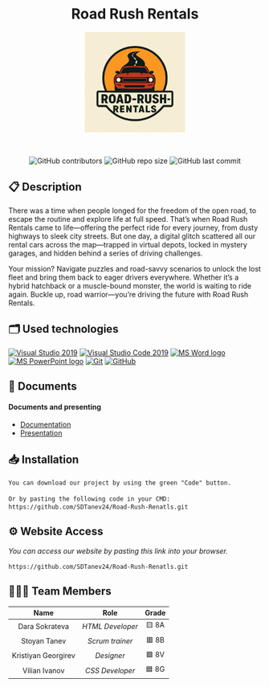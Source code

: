 <h1 align="center">Road Rush Rentals</h1>
 
<p align = "center">
<img height="200" width="200" src = "Road Rush Rentals/images/logo.png.jpg" alt = "logo">
</p>
 
<br>
 
<p align = "center">
<img alt="GitHub contributors" src="https://img.shields.io/github/contributors/">
<img alt="GitHub repo size" src="https://img.shields.io/github/repo-size/">
<img alt="GitHub last commit" src="https://img.shields.io/github/last-commit/">
</p> 
 
## 📋 Description
There was a time when people longed for the freedom of the open road, to escape the routine and explore life at full speed. That’s when Road Rush Rentals came to life—offering the perfect ride for every journey, from dusty highways to sleek city streets. But one day, a digital glitch scattered all our rental cars across the map—trapped in virtual depots, locked in mystery garages, and hidden behind a series of driving challenges.

Your mission? Navigate puzzles and road-savvy scenarios to unlock the lost fleet and bring them back to eager drivers everywhere. Whether it’s a hybrid hatchback or a muscle-bound monster, the world is waiting to ride again. Buckle up, road warrior—you’re driving the future with Road Rush Rentals.



## 🗂 Used technologies
<p align="left">
<a href="https://visualstudio.microsoft.com/"><img src="https://img.icons8.com/fluency/48/000000/visual-studio.png" alt="Visual Studio 2019"/></a>
<a href="https://code.visualstudio.com/"><img src="https://img.icons8.com/color/48/null/visual-studio-code-2019.png" alt="Visual Studio Code 2019"/></a>
<a href="https://www.microsoft.com/en-ww/microsoft-365/word"><img src="https://img.icons8.com/fluency/48/000000/microsoft-word-2019.png" alt="MS Word logo" width=48px /></a>
<a href="https://www.microsoft.com/en-us/microsoft-365/powerpoint"><img src="https://img.icons8.com/fluency/48/000000/microsoft-powerpoint-2019.png" alt="MS PowerPoint logo" width=48px /></a>
<a href="https://git-scm.com/"><img src="https://img.icons8.com/color/48/000000/git.png" alt="Git"/></a>
<a href="https://git-scm.com/"><img src="https://cdn-icons-png.flaticon.com/512/25/25231.png" alt="GitHub" heigh=48px width=48px/></a>
</p> 
 
## 📝 Documents
<h4>Documents and presenting</h4>
<ul>
<li><a href="                        ">Documentation</a></li>
<li><a href="                        ">Presentation</a></li>
</ul> 

 
 
## 📥 Installation
```
You can download our project by using the green "Code" button.
 
Or by pasting the following code in your CMD:
https://github.com/SDTanev24/Road-Rush-Renatls.git
```
 
## ⚙ Website Access
 
*You can access our website by pasting this link into your browser.*
```
https://github.com/SDTanev24/Road-Rush-Renatls.git
```
 
## 👨🏻‍💻 Team Members
 
| **Name** | **Role** | **Grade** |
| :---:   | :---: | :---: |
| Dara Sokrateva | *HTML Developer* | 🟨 8A |
| Stoyan Tanev | *Scrum trainer*  | 🟥 8B |
| Kristiyan Georgirev | *Designer*  | 🟩 8V |
| Vilian Ivanov |  *CSS Developer*  | 🟦 8G |
 
